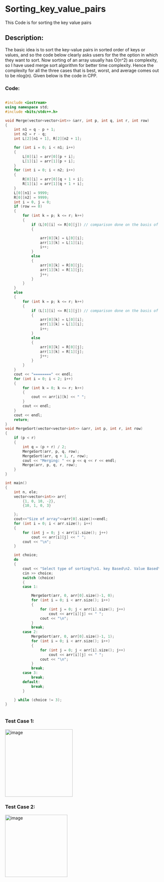 # Sorting_key_value_pairs
This Code is for sorting the key value pairs 

## Description:
The basic idea is to sort the key-value pairs in sorted order of keys or values, and so the code below clearly asks users for the the option in which they want to sort.
Now sorting of an array usually has O(n^2) as complexity, so I have used merge sort algorithm for better time complexity. Hence the complexity for all the three cases that is best, worst, and average comes out to be nlog(n).
Given below is the code in CPP.

### Code:
```CPP

#include <iostream>
using namespace std;
#include <bits/stdc++.h>

void Merge(vector<vector<int>> &arr, int p, int q, int r, int row)
{
    int n1 = q - p + 1;
    int n2 = r - q;
    int L[2][n1 + 1], R[2][n2 + 1];

    for (int i = 0; i < n1; i++)
    {
        L[0][i] = arr[0][p + i];
        L[1][i] = arr[1][p + i];
    }
    for (int i = 0; i < n2; i++)
    {
        R[0][i] = arr[0][q + 1 + i];
        R[1][i] = arr[1][q + 1 + i];
    }
    L[0][n1] = 9999;
    R[0][n2] = 9999;
    int i = 0, j = 0;
    if (row == 0)
    {
        for (int k = p; k <= r; k++)
        {
            if (L[0][i] <= R[0][j]) // comparison done on the basis of keys
            {

                arr[0][k] = L[0][i];
                arr[1][k] = L[1][i];
                i++;
            }
            else
            {
                arr[0][k] = R[0][j];
                arr[1][k] = R[1][j];
                j++;
            }
        }
    }
    else
    {
        for (int k = p; k <= r; k++)
        {
            if (L[1][i] <= R[1][j]) // comparison done on the basis of values
            {
                arr[0][k] = L[0][i];
                arr[1][k] = L[1][i];
                i++;
            }
            else
            {
                arr[0][k] = R[0][j];
                arr[1][k] = R[1][j];
                j++;
            }
        }
    }
    cout << "========" << endl;
    for (int i = 0; i < 2; i++)
    {
        for (int k = 0; k <= r; k++)
        {
            cout << arr[i][k] << " ";
        }
        cout << endl;
    }
    cout << endl;
    return;
}
void MergeSort(vector<vector<int>> &arr, int p, int r, int row)
{
    if (p < r)
    {
        int q = (p + r) / 2;
        MergeSort(arr, p, q, row);
        MergeSort(arr, q + 1, r, row);
        cout << "Merging: " << p << q << r << endl;
        Merge(arr, p, q, r, row);
    }
}

int main()
{
    int n, ele;
    vector<vector<int>> arr{
        {1, 0, 10, -2},
        {10, 1, 0, 3}

    };
    cout<<"Size of array"<<arr[0].size()<<endl;
    for (int i = 0; i < arr.size(); i++)
    {
        for (int j = 0; j < arr[i].size(); j++)
            cout << arr[i][j] << " ";
        cout << "\n";
    }

    int choice;
    do
    {
        cout << "Select type of sorting?\n1. key Based\n2. Value Based\n3. exit" << endl;
        cin >> choice;
        switch (choice)
        {
        case 1:

            MergeSort(arr, 0, arr[0].size()-1, 0);
            for (int i = 0; i < arr.size(); i++)
            {
                for (int j = 0; j < arr[i].size(); j++)
                    cout << arr[i][j] << " ";
                cout << "\n";
            }
            break;
        case 2:
            MergeSort(arr, 0, arr[0].size()-1, 1);
            for (int i = 0; i < arr.size(); i++)
            {
                for (int j = 0; j < arr[i].size(); j++)
                    cout << arr[i][j] << " ";
                cout << "\n";
            }
            break;
        case 3:
            break;
        default:
            break;
        }

    } while (choice != 3);
}



```
### Test Case 1:
<img width="221" alt="image" src="https://user-images.githubusercontent.com/96655436/191305170-95929f64-b087-44e9-b723-d3c810e65909.png">



### Test Case 2:
<img width="204" alt="image" src="https://user-images.githubusercontent.com/96655436/191305271-2f071da6-9cea-4b21-b664-09572a9fe6e2.png">


